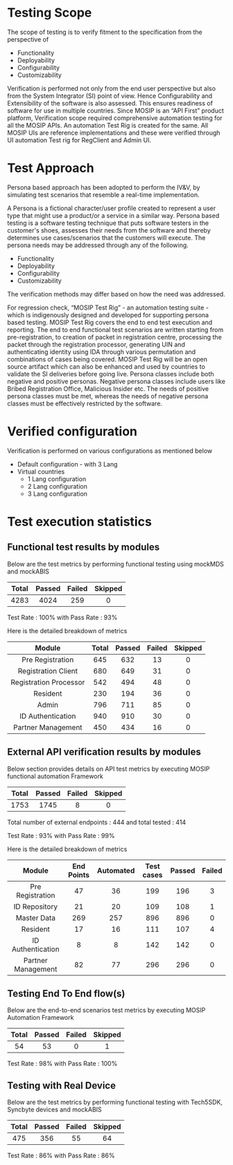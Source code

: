# Testing Scope
The scope of testing is to verify fitment to the specification from the perspective of  

- Functionality
- Deployability
- Configurability
- Customizability

Verification is performed not only from the end user perspective but also from the System Integrator (SI) point of view. Hence Configurability and Extensibility of the software is also assessed. This ensures readiness of software for use in multiple countries. Since MOSIP is an “API First” product platform, Verification scope required comprehensive automation testing for all the MOSIP APIs. An automation Test Rig is created for the same. All MOSIP UIs are reference implementations and these were verified through UI automation Test rig for RegClient and Admin UI.

# Test Approach
Persona based approach has been adopted to perform the IV&V, by simulating test scenarios that resemble a real-time implementation. 

A Persona is a fictional character/user profile created to represent a user type that might use a product/or a service in a similar way. Persona based testing is a software testing technique that puts software testers in the customer's shoes, assesses their needs from the software and thereby determines use cases/scenarios that the customers will execute. The persona needs may be addressed through any of the following. 

- Functionality  
- Deployability  
- Configurability  
- Customizability

The verification methods may differ based on how the need was addressed. 

For regression check, “MOSIP Test Rig” - an automation testing suite - which is indigenously designed and developed for supporting persona based testing. MOSIP Test Rig covers the end to end test execution and reporting. The end to end functional test scenarios are written starting from pre-registration, to creation of packet in registration centre, processing the packet through the registration processor, generating UIN and authenticating identity using IDA through various permutation and combinations of cases being covered. MOSIP Test Rig will be an open source artifact which can also be enhanced and used by countries to validate the SI deliveries before going live. Persona classes include both negative and positive personas. Negative persona classes include users like Bribed Registration Office, Malicious Insider etc. The needs of positive persona classes must be met, whereas the needs of negative persona classes must be effectively restricted by the software.

# Verified configuration 
Verification is performed on various configurations as mentioned below 

- Default configuration - with 3 Lang 
- Virtual countries
  - 1 Lang configuration
  - 2 Lang configuration
  - 3 Lang configuration

# Test execution statistics 

## Functional test results by modules
Below are the test metrics by performing functional testing using mockMDS and mockABIS

|**Total**|**Passed**|**Failed**|**Skipped**|
| :-: | :-: | :-: | :-: |
|4283|4024|259|0|

Test Rate : 100%  with Pass Rate : 93%

Here is the detailed breakdown of metrics

|**Module**|**Total**|**Passed**|**Failed**|**Skipped**|
| :-: | :-: | :-: | :-: | :-: |
|Pre Registration|645|632|13|0|
|Registration Client|680|649|31|0|
|Registration Processor|542|494|48|0|
|Resident|230|194|36|0|
|Admin|796|711|85|0|
|ID Authentication|940|910|30|0|
|Partner Management|450|434|16|0|

## External API verification results by modules
Below section provides details on API test metrics by executing MOSIP functional automation Framework

|**Total**|**Passed**|**Failed**|**Skipped**|
| :-: | :-: | :-: | :-: |
|1753|1745|8|0|

Total number of external endpoints : 444 and total tested : 414

Test Rate : 93% with Pass Rate : 99%

Here is the detailed breakdown of metrics

|**Module**|**End Points**|**Automated**|**Test cases**|**Passed**|**Failed**|
| :-: | :-: | :-: | :-: | :-: | :-: |
|Pre Registration|47|36|199|196|3|
|ID Repository|21|20|109|108|1|
|Master Data|269|257|896|896|0|
|Resident|17|16|111|107|4|
|ID Authentication|8|8|142|142|0|
|Partner Management|82|77|296|296|0|

## Testing End To End flow(s) 
Below are the end-to-end scenarios test metrics by executing MOSIP Automation Framework 

|**Total**|**Passed**|**Failed**|**Skipped**|
| :-: | :-: | :-: | :-: |
|54|53|0|1|
  
Test Rate : 98% with Pass Rate : 100%

## Testing with Real Device 
Below are the test metrics by performing functional testing with Tech5SDK, Syncbyte devices and mockABIS

|**Total**|**Passed**|**Failed**|**Skipped**|
| :-: | :-: | :-: | :-: |
|475|356|55|64|

Test Rate : 86% with Pass Rate : 86%

